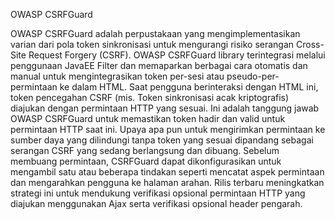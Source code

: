OWASP CSRFGuard

OWASP CSRFGuard adalah perpustakaan yang mengimplementasikan varian dari pola token sinkronisasi untuk mengurangi risiko serangan Cross-Site Request Forgery (CSRF). OWASP CSRFGuard library terintegrasi melalui penggunaan JavaEE Filter dan memaparkan berbagai cara otomatis dan manual untuk mengintegrasikan token per-sesi atau pseudo-per-permintaan ke dalam HTML. Saat pengguna berinteraksi dengan HTML ini, token pencegahan CSRF (mis. Token sinkronisasi acak kriptografis) diajukan dengan permintaan HTTP yang sesuai. Ini adalah tanggung jawab OWASP CSRFGuard untuk memastikan token hadir dan valid untuk permintaan HTTP saat ini. Upaya apa pun untuk mengirimkan permintaan ke sumber daya yang dilindungi tanpa token yang sesuai dipandang sebagai serangan CSRF yang sedang berlangsung dan dibuang. Sebelum membuang permintaan, CSRFGuard dapat dikonfigurasikan untuk mengambil satu atau beberapa tindakan seperti mencatat aspek permintaan dan mengarahkan pengguna ke halaman arahan. Rilis terbaru meningkatkan strategi ini untuk mendukung verifikasi opsional permintaan HTTP yang diajukan menggunakan Ajax serta verifikasi opsional header pengarah.
